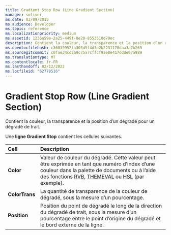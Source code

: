 ```yaml
---
title: Gradient Stop Row (Line Gradient Section)
manager: soliver
ms.date: 03/09/2015
ms.audience: Developer
ms.topic: reference
ms.localizationpriority: medium
ms.assetid: 1236a59e-2a25-449f-8e20-8553518d79ec
description: Contient la couleur, la transparence et la position d’un dégradé pour un dégradé de trait.
ms.openlocfilehash: c36039952fa305d5f4d3e2b2231178daa3a7b265
ms.sourcegitcommit: c0fae34cd3a9c75a7cffcf9ae8e417ddde07a989
ms.translationtype: MT
ms.contentlocale: fr-FR
ms.lasthandoff: 02/12/2022
ms.locfileid: "62778516"
---
```

# <a name="gradient-stop-row-line-gradient-section"></a>Gradient Stop Row (Line Gradient Section)

Contient la couleur, la transparence et la position d’un dégradé pour un dégradé de trait.
  
Une **ligne Gradient Stop** contient les cellules suivantes. 
  
|**Cell**|**Description**|
|:-----|:-----|
|**Color** <br/> |Valeur de couleur du dégradé. Cette valeur peut être exprimée en tant que numéro d’index d’une couleur dans la palette de documents ou à l’aide des fonctions [RVB](rgb-function-visioshapesheet.md), [THEMEVAL](themeval-function.md) ou [HSL](hsl-function.md) (par exemple). |
|**ColorTrans** <br/> |La quantité de transparence de la couleur de dégradé, sous la mesure d’un pourcentage. |
|**Position** <br/> |Position du point de dégradé le long de la direction du dégradé de trait, sous la mesure d’un pourcentage entre le point d’origine du dégradé et le bord externe de la ligne. |
   

